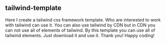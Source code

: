 ## tailwind-template

Here I create a tailwind css framework template. Who are interested to work with tailwind can use it.
You can also use tailwind by CDN but in CDN you can not use all of elements of tailwind. By this template you can use all of tailwind elements. Just download it and use it.
Thank you!
Happy coding!
